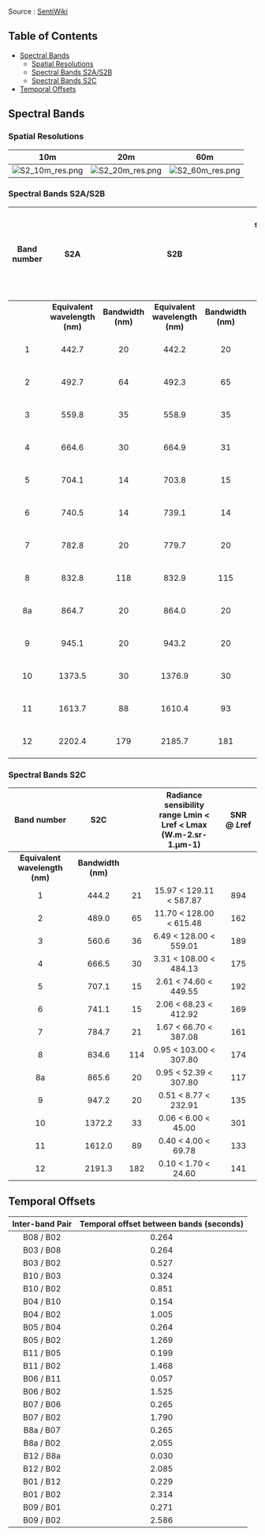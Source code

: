 
Source : [SentiWiki](https://sentiwiki.copernicus.eu/web/s2-mission#S2-Mission-MSI-Instrument)

## Table of Contents

- [Spectral Bands](/satellites/Sentinel-2#spectral-bands/)
    - [Spatial Resolutions](/satellites/Sentinel-2#spatial-resolutions/)
    - [Spectral Bands S2A/S2B](/satellites/Sentinel-2#spectral-bands-s2as2b/)
    - [Spectral Bands S2C](/satellites/Sentinel-2#spectral-bands-s2c/)
- [Temporal Offsets](/satellites/Sentinel-2#temporal-offsets/)

## Spectral Bands

### Spatial Resolutions

|         10m         |         20m         |                 60m                  |
| :-----------------: | :-----------------: | :----------------------------------: |
| ![S2_10m_res.png](/images/S2_10m_res.png) | ![S2_20m_res.png](/images/S2_20m_res.png) | ![S2_60m_res.png](/images/S2_60m_res.png) |
### Spectral Bands S2A/S2B

| **Band number** |            **S2A**             |                    |            **S2B**             |                    | **Radiance sensibility range Lmin < Lref < Lmax**  <br>**(W.m-2.sr-1.µm-1)** | **SNR @** _**L**_**ref** |
| :-------------: | :----------------------------: | :----------------: | :----------------------------: | :----------------: | :--------------------------------------------------------------------------: | :----------------------: |
|                 | **Equivalent wavelength (nm)** | **Bandwidth (nm)** | **Equivalent wavelength (nm)** | **Bandwidth (nm)** |                                                                              |                          |
|        1        |             442.7              |         20         |             442.2              |         20         |                            15.97 < 129.11 <587.87                            |           129            |
|        2        |             492.7              |         64         |             492.3              |         65         |                           11.70 < 128.00 < 615.48                            |           154            |
|        3        |             559.8              |         35         |             558.9              |         35         |                            6.49 < 128.00 < 559.01                            |           168            |
|        4        |             664.6              |         30         |             664.9              |         31         |                            3.31 < 108.00 < 484.13                            |           142            |
|        5        |             704.1              |         14         |             703.8              |         15         |                            2.61 < 74.60 < 449.55                             |           117            |
|        6        |             740.5              |         14         |             739.1              |         14         |                            2.06 < 68.23 < 412.92                             |            89            |
|        7        |             782.8              |         20         |             779.7              |         20         |                            1.67 < 66.70 < 387.08                             |           105            |
|        8        |             832.8              |        118         |             832.9              |        115         |                            0.95 < 103.00 < 307.80                            |           174            |
|       8a        |             864.7              |         20         |             864.0              |         20         |                            0.95 < 52.39 < 307.80                             |            72            |
|        9        |             945.1              |         20         |             943.2              |         20         |                             0.51 < 8.77 < 232.91                             |           114            |
|       10        |             1373.5             |         30         |             1376.9             |         30         |                             0.06 < 6.00 < 45.00                              |            50            |
|       11        |             1613.7             |         88         |             1610.4             |         93         |                             0.40 < 4.00 < 69.78                              |           100            |
|       12        |             2202.4             |        179         |             2185.7             |        181         |                             0.10 < 1.70 < 24.60                              |           100            |

### Spectral Bands S2C

|        **Band number**         |      **S2C**       |     | **Radiance sensibility range Lmin < Lref < Lmax**  <br>**(W.m-2.sr-1.µm-1)** | **SNR @** _**L**_**ref** |
| :----------------------------: | :----------------: | :-: | :--------------------------------------------------------------------------: | :----------------------: |
| **Equivalent wavelength (nm)** | **Bandwidth (nm)** |     |                                                                              |                          |
|               1                |       444.2        | 21  |                           15.97 < 129.11 < 587.87                            |           894            |
|               2                |       489.0        | 65  |                           11.70 < 128.00 < 615.48                            |           162            |
|               3                |       560.6        | 36  |                            6.49 < 128.00 < 559.01                            |           189            |
|               4                |       666.5        | 30  |                            3.31 < 108.00 < 484.13                            |           175            |
|               5                |       707.1        | 15  |                            2.61 < 74.60 < 449.55                             |           192            |
|               6                |       741.1        | 15  |                            2.06 < 68.23 < 412.92                             |           169            |
|               7                |       784.7        | 21  |                            1.67 < 66.70 < 387.08                             |           161            |
|               8                |       834.6        | 114 |                            0.95 < 103.00 < 307.80                            |           174            |
|               8a               |       865.6        | 20  |                            0.95 < 52.39 < 307.80                             |           117            |
|               9                |       947.2        | 20  |                             0.51 < 8.77 < 232.91                             |           135            |
|               10               |       1372.2       | 33  |                             0.06 < 6.00 < 45.00                              |           301            |
|               11               |       1612.0       | 89  |                             0.40 < 4.00 < 69.78                              |           133            |
|               12               |       2191.3       | 182 |                             0.10 < 1.70 < 24.60                              |           141            |

## Temporal Offsets

| **Inter-band Pair** | **Temporal offset between bands (seconds)** |
| :-----------------: | :-----------------------------------------: |
|      B08 / B02      |                    0.264                    |
|      B03 / B08      |                    0.264                    |
|      B03 / B02      |                    0.527                    |
|      B10 / B03      |                    0.324                    |
|      B10 / B02      |                    0.851                    |
|      B04 / B10      |                    0.154                    |
|      B04 / B02      |                    1.005                    |
|      B05 / B04      |                    0.264                    |
|      B05 / B02      |                    1.269                    |
|      B11 / B05      |                    0.199                    |
|      B11 / B02      |                    1.468                    |
|      B06 / B11      |                    0.057                    |
|      B06 / B02      |                    1.525                    |
|      B07 / B06      |                    0.265                    |
|      B07 / B02      |                    1.790                    |
|      B8a / B07      |                    0.265                    |
|      B8a / B02      |                    2.055                    |
|      B12 / B8a      |                    0.030                    |
|      B12 / B02      |                    2.085                    |
|      B01 / B12      |                    0.229                    |
|      B01 / B02      |                    2.314                    |
|      B09 / B01      |                    0.271                    |
|      B09 / B02      |                    2.586                    |

